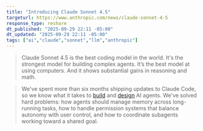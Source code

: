 ```yaml
---
title: "Introducing Claude Sonnet 4.5"
targeturl: https://www.anthropic.com/news/claude-sonnet-4-5
response_type: reshare
dt_published: "2025-09-29 22:11 -05:00"
dt_updated: "2025-09-29 22:11 -05:00"
tags: ["ai","claude","sonnet","llm","anthropic"]
---
```


> Claude Sonnet 4.5 is the best coding model in the world. It's the strongest model for building complex agents. It’s the best model at using computers. And it shows substantial gains in reasoning and math.

> We've spent more than six months shipping updates to Claude Code, so we know what it takes to [build](https://www.youtube.com/watch?v=DAQJvGjlgVM) and [design](https://www.youtube.com/watch?v=vLIDHi-1PVU) AI agents. We've solved hard problems: how agents should manage memory across long-running tasks, how to handle permission systems that balance autonomy with user control, and how to coordinate subagents working toward a shared goal.